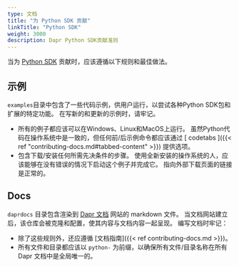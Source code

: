 ```yaml
---
type: 文档
title: "为 Python SDK 贡献"
linkTitle: "Python SDK"
weight: 3000
description: Dapr Python SDK贡献准则
---
```


当为 [Python SDK](https://github.com/dapr/python-sdk) 贡献时，应该遵循以下规则和最佳做法。

## 示例

`examples`目录中包含了一些代码示例，供用户运行，以尝试各种Python SDK包和扩展的特定功能。 在写新的和更新的示例时，请牢记。

- 所有的例子都应该可以在Windows、Linux和MacOS上运行。 虽然Python代码在操作系统中是一致的，但任何前/后示例命令都应该通过 [ codetabs ]({{< ref "contributing-docs.md#tabbed-content" >}}) 提供选项。
- 包含下载/安装任何所需先决条件的步骤。 使用全新安装的操作系统的人，应该能够在没有错误的情况下启动这个例子并完成它。 指向外部下载页面的链接是正常的。

## Docs

`daprdocs` 目录包含渲染到 [Dapr 文档](https://docs.dapr.io) 网站的 markdown 文件。 当文档网站建立后，该仓库会被克隆和配置，使其内容与文档内容一起呈现。 编写文档时牢记：

   - 除了这些规则外，还应遵循 [文档指南]({{< ref contributing-docs.md >}})。
   - 所有文件和目录都应该以 `python-` 为前缀，以确保所有文件/目录名称在所有Dapr 文档中是全局唯一的。